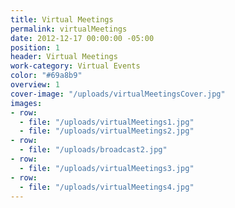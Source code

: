 ```yaml
---
title: Virtual Meetings
permalink: virtualMeetings
date: 2012-12-17 00:00:00 -05:00
position: 1
header: Virtual Meetings
work-category: Virtual Events
color: "#69a8b9"
overview: 1
cover-image: "/uploads/virtualMeetingsCover.jpg"
images:
- row:
  - file: "/uploads/virtualMeetings1.jpg"
  - file: "/uploads/virtualMeetings2.jpg"
- row:
  - file: "/uploads/broadcast2.jpg"
- row:
  - file: "/uploads/virtualMeetings3.jpg"
- row:
  - file: "/uploads/virtualMeetings4.jpg"
---
```

